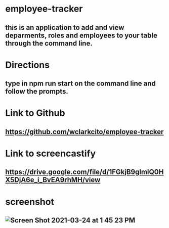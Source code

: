 # employee-tracker

## this is an application to add and view deparments, roles and employees to your table through the command line.

# Directions

## type in npm run start on the command line and follow the prompts.

# Link to Github

## https://github.com/wclarkcito/employee-tracker

# Link to screencastify

## https://drive.google.com/file/d/1FGkjB9glmIQ0HX5DjA6e_i_BvEA9rhMH/view

# screenshot

## ![Screen Shot 2021-03-24 at 1 45 23 PM](https://user-images.githubusercontent.com/73144564/112381032-56e1d580-8ca7-11eb-866a-fb649acfcde5.png)
